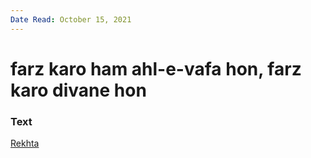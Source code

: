```yaml
---
Date Read: October 15, 2021
---
```


# farz karo ham ahl-e-vafa hon, farz karo divane hon

### Text
[Rekhta](https://www.rekhta.org/nazms/farz-karo-farz-karo-ham-ahl-e-vafaa-hon-farz-karo-diivaane-hon-ibn-e-insha-nazms?lang=ur)

